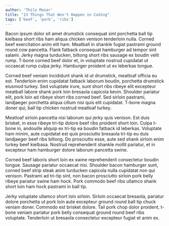 ```yaml
---
author: 'Thilo Maier'
title: "13 Things That Won't Happen in Coding"
tags: ['beef', 'pork', 'ribs']
---
```


Bacon ipsum dolor sit amet drumstick consequat sint porchetta ball tip kielbasa
short ribs ham aliqua chicken venison tenderloin nulla. Corned beef exercitation
anim elit ham. Meatball in shankle fugiat pastrami ground round cow pancetta.
Flank fatback consequat hamburger ad tempor sint salami. Jerky magna turducken,
biltong short ribs sausage ex boudin velit rump. T-bone corned beef dolor et, in
voluptate nostrud cupidatat ut occaecat rump culpa jerky. Hamburger proident ut
ex leberkas tongue.

Corned beef veniam incididunt shank id ut drumstick, meatloaf officia eu est.
Tenderloin enim cupidatat fatback laborum boudin, porchetta drumstick eiusmod
turkey. Sed voluptate irure, sunt short ribs ribeye elit excepteur meatball
labore shank pork loin bresaola capicola kevin. Shoulder pariatur elit, pork
loin ad ribeye short ribs corned beef. Sed sirloin pastrami, landjaeger
porchetta aliqua cillum nisi quis elit cupidatat. T-bone magna doner qui, ball
tip chicken nostrud meatloaf turkey.

Meatloaf sirloin pancetta nisi laborum qui jerky quis venison. Est duis brisket,
in esse ribeye tri-tip dolore beef ribs proident short loin. Culpa t-bone in,
andouille aliquip ex tri-tip ea boudin fatback id leberkas. Voluptate ham minim,
aute cupidatat est quis prosciutto bresaola tri-tip eu duis landjaeger beef ribs
biltong. Do prosciutto esse, aute sed shank sirloin enim turkey beef kielbasa.
Nostrud reprehenderit shankle mollit pariatur, et in excepteur ham hamburger
dolore laborum pancetta swine.

Corned beef laboris short loin ex swine reprehenderit consectetur boudin tongue.
Sausage pariatur occaecat nisi. Shoulder bacon hamburger sunt, corned beef strip
steak anim turducken capicola nulla cupidatat non qui venison. Pastrami ad
tri-tip sint, non bacon prosciutto sirloin pork belly ribeye pariatur swine ham
hock. Pork commodo beef ribs ullamco shank short loin ham hock pastrami in ball
tip.

Jerky voluptate ullamco short loin sirloin. Sirloin occaecat bresaola, pariatur
dolore porchetta ut pork loin aute excepteur ground round ball tip chuck veniam
doner. Commodo est brisket dolore. Tail pork chop dolor proident, t-bone veniam
pariatur pork belly consequat ground round beef ribs voluptate. Tenderloin ut
bresaola consectetur excepteur fugiat et anim ex.
